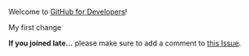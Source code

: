 Welcome to [GitHub for Developers](https://training.github.com/classes/developers/)!

My first change

**If you joined late...** please make sure to add a comment to [this Issue](https://github.com/githubteacher/github-for-developers-sept-2015/issues/1).
